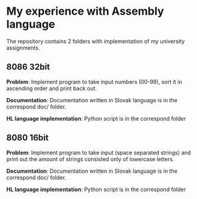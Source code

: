 # My experience with Assembly language
The repository contains 2 folders with implementation of my university assignments.

## 8086 32bit

**Problem**: Implement program to take input numbers (00-99), sort it in ascending order and print back out.

**Documentation**: Documentation written in Slovak language is in the correspond doc/ folder.

**HL language implementation**: Python script is in the correspond folder

## 8080 16bit

**Problem**: Implement program to take input (space separated strings) and print out the amount of strings consisted only of lowercase letters.

**Documentation**: Documentation written in Slovak language is in the correspond doc/ folder.

**HL language implementation**: Python script is in the correspond folder
